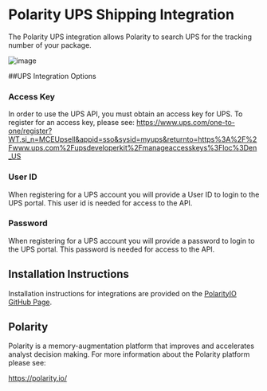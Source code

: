 # Polarity UPS Shipping Integration

The Polarity UPS integration allows Polarity to search UPS for the tracking number of your package.


![image](https://cloud.githubusercontent.com/assets/22529325/24931471/67f26bde-1edb-11e7-8a3d-8674a39e2583.png)
		


##UPS Integration Options


### Access Key

In order to use the UPS API, you must obtain an access key for UPS. To register for an access key, please see: https://www.ups.com/one-to-one/register?WT.si_n=MCEUpsell&appid=sso&sysid=myups&returnto=https%3A%2F%2Fwww.ups.com%2Fupsdeveloperkit%2Fmanageaccesskeys%3Floc%3Den_US

### User ID

When registering for a UPS account you will provide a User ID to login to the UPS portal. This user id is needed for access to the API.

### Password

When registering for a UPS account you will provide a password to login to the UPS portal. This password is needed for access to the API.


## Installation Instructions

Installation instructions for integrations are provided on the [PolarityIO GitHub Page](https://polarityio.github.io/).
## Polarity

Polarity is a memory-augmentation platform that improves and accelerates analyst decision making.  For more information about the Polarity platform please see:

https://polarity.io/
